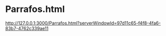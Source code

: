 # Parrafos.html
http://127.0.0.1:3000/Parrafos.html?serverWindowId=97d11c65-f4f8-4fa6-83b7-4762c339ae11
